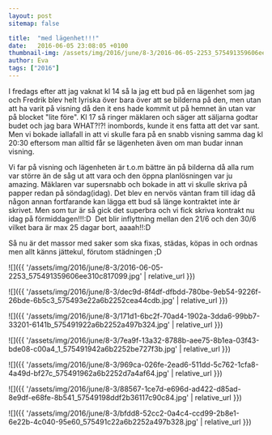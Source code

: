 ```yaml
---
layout: post
sitemap: false

title:  "med lägenhet!!!"
date:   2016-06-05 23:08:05 +0100
thumbnail-img: /assets/img/2016/june/8-3/2016-06-05-2253_575491359606ee310c817099.jpg
author: Eva
tags: ["2016"]
---
```


I fredags efter att jag vaknat kl 14 så la jag ett bud på en lägenhet som jag och Fredrik blev helt lyriska över bara över att se bilderna på den, men utan att ha varit på visning då den it ens hade kommit ut på hemnet än utan var på blocket "lite före". Kl 17 så ringer mäklaren och säger att säljarna godtar budet och jag bara WHAT?!?! inombords, kunde it ens fatta att det var sant. Men vi bokade iallafall in att vi skulle fara på en snabb visning samma dag kl 20:30 eftersom man alltid får se lägenheten även om man budar innan visning. 

Vi far på visning och lägenheten är t.o.m bättre än på bilderna då alla rum var större än de såg ut att vara och den öppna planlösningen var ju amazing. Mäklaren var supersnabb och bokade in att vi skulle skriva på papper redan på söndag(idag). Det blev en nervös väntan fram till idag då någon annan fortfarande kan lägga ett bud så länge kontraktet inte är skrivet. Men som tur är så gick det superbra och vi fick skriva kontrakt nu idag på förmiddagen!!!:D  Det blir inflyttning mellan den 21/6 och den 30/6 vilket bara är max 25 dagar bort, aaaah!!:D

Så nu är det massor med saker som ska fixas, städas, köpas in och ordnas men allt känns jättekul, förutom städningen ;D

![]({{ '/assets/img/2016/june/8-3/2016-06-05-2253_575491359606ee310c817099.jpg'  | relative_url }})

![]({{ '/assets/img/2016/june/8-3/dec9d-8f4df-dfbdd-780be-9eb54-9226f-26bde-6b5c3_575493e22a6b2252cea44cdb.jpg'  | relative_url }})

![]({{ '/assets/img/2016/june/8-3/171d1-6bc2f-70ad4-1902a-3dda6-99bb7-33201-6141b_575491922a6b2252a497b324.jpg'  | relative_url }})

![]({{ '/assets/img/2016/june/8-3/7ea9f-13a32-8788b-aee75-8b1ea-03f43-bde08-c00a4_1_575491942a6b2252be727f3b.jpg'  | relative_url }})

![]({{ '/assets/img/2016/june/8-3/969ca-026fe-2ead6-511dd-5c762-1cfa8-4a49d-bf27c_575491962a6b2252d7a4af64.jpg'  | relative_url }})

![]({{ '/assets/img/2016/june/8-3/88567-1ce7d-e696d-ad422-d85ad-8e9df-e68fe-8b541_57549198ddf2b36117c90c84.jpg'  | relative_url }})

![]({{ '/assets/img/2016/june/8-3/bfdd8-52cc2-0a4c4-ccd99-2b8e1-6e22b-4c040-95e60_575491c22a6b2252a497b328.jpg'  | relative_url }})

